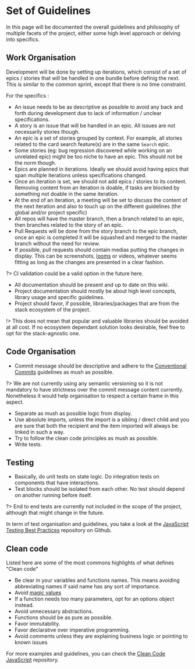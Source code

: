 # Set of Guidelines

In this page will be documented the overall guidelines and philosophy of multiple facets of the project, either some high level approach or delving into specifics.

## Work Organisation

Development will be done by setting up iterations, which consist of a set of epics / stories that will be handled in one bundle before definig the next. This is similar to the common sprint, except that there is no time constraint.

For the specifics :

- An issue needs to be as descriptive as possible to avoid any back and forth during development due to lack of information / unclear specifications.
- A story is an issue that will be handled in an epic. All issues are not necessarily stories though.
- An epic is a set of stories grouped by context. For example, all stories related to the card search feature(s) are in the same `Search` epic.
- Some stories (eg: bug regression discovered while working on an unrelated epic) might be too niche to have an epic. This should not be the norm though.
- Epics are planned in iterations. Ideally we should avoid having epics that span multiple iterations unless specifications changed.
- Once an iteration is set, we should not add epics / stories to its content. Removing content from an iteration is doable, if tasks are blocked by something not doable in the same iteration.
- At the end of an iteration, a meeting will be set to discuss the content of the next iteration and also to touch up on the different guidelines (the global and/or project specific)
- All repos will have the master branch, then a branch related to an epic, then branches related to the story of an epic.
- Pull Requests will be done from the story branch to the epic branch, once an epic is completed it will be squashed and merged to the master branch without the need for review.
- If possible, pull requests should contain medias putting the changes in display. This can be screenshots, [looms](https://www.loom.com/) or videos, whatever seems fitting as long as the changes are presented in a clear fashion.

?> CI validation could be a valid option in the future here.

- All documentation should be present and up to date on this wiki.
- Project documentation should mostly be about high level concepts, library usage and specific guidelines.
- Project should favor, if possible, libraries/packages that are from the stack ecosystem of the project.

!> This does not mean that popular and valuable libraries should be avoided at all cost. If no ecosystem dependant solution looks desirable, feel free to opt for the stack-agnostic one.

## Code Organisation

- Commit message should be descriptive and adhere to the [Conventional Commits](https://www.conventionalcommits.org/en/v1.0.0/) guidelines as mush as possible.

?> We are not currently using any semantic versioning so it is not mandatory to have strictness over the commit message content currently. Nonetheless it would help organisation to respect a certain frame in this aspect.

- Separate as mush as possible logic from display.
- Use absolute imports, unless the import is a sibling / direct child and you are sure that both the recipient and the item imported will always be linked in such a way.
- Try to follow the clean code principles as mush as possible.
- Write tests.

## Testing

- Basically, do unit tests on state logic. Do integration tests on components that have interactions.
- Test blocks should be isolated from each other. No test should depend on another running before itself.

?> End to end tests are currently not included in the scope of the project, although that might change in the future.

In term of test organisation and guidelines, you take a look at the [JavaScript Testing Best Practices](https://github.com/goldbergyoni/javascript-testing-best-practices) repository on Github.

## Clean code

Listed here are some of the most commons highlights of what defines "Clean code"

- Be clear in your variables and functions names. This means avoiding abbreviating names if said name has any sort of importance.
- Avoid [magic values](https://kyleshevlin.com/what-are-magic-values)
- If a function needs too many parameters, opt for an options object instead.
- Avoid unnecessary abstractions.
- Functions should be as pure as possible.
- Favor immutability.
- Favor declarative over imperative programming.
- Avoid comments unless they are explaining business logic or pointing to known issues

For more examples and guidelines, you can check the [Clean Code JavaScript](https://github.com/ryanmcdermott/clean-code-javascript) repository.

